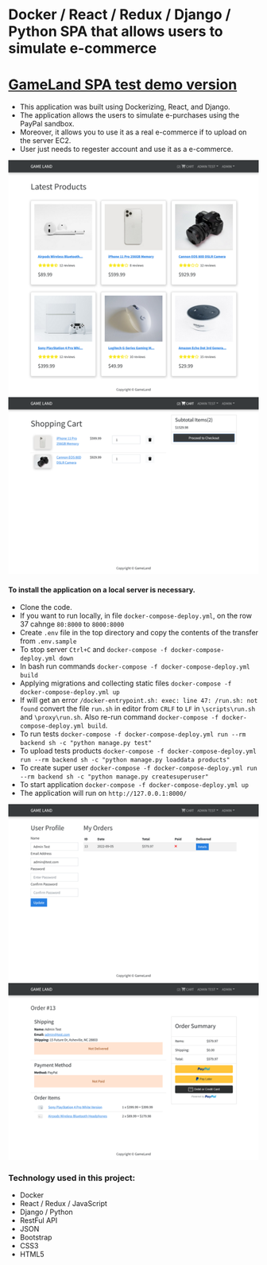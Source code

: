 # Docker / React / Redux / Django / Python SPA that allows users to simulate e-commerce
# [GameLand SPA test demo version](https://deluxe-crisp-486deb.netlify.app/)

- This application was built using Dockerizing, React, and Django. 
- The application allows the users to simulate e-purchases using the PayPal sandbox. 
- Moreover, it allows you to use it as a real e-commerce if to upload on the server EC2. 
- User just needs to regester account and use it as a e-commerce.

<img src="https://raw.githubusercontent.com/Spartak-Belov-Floresku/react_django_docker_project/main/images/first_screen.png">

<img src="https://raw.githubusercontent.com/Spartak-Belov-Floresku/react_django_docker_project/main/images/second_screen.png">

#### To install the application on a local server is necessary.
- Clone the code.
- If you want to run locally, in file ```docker-compose-deploy.yml```, on the row 37 cahnge ```80:8000``` to ```8000:8000```
- Create ```.env``` file in the top directory and copy the contents of the transfer from ```.env.sample```
- To stop server ```Ctrl+C``` and ```docker-compose -f docker-compose-deploy.yml down```
- In bash run commands ```docker-compose -f docker-compose-deploy.yml build``` 
- Applying migrations and collecting static files ```docker-compose -f docker-compose-deploy.yml up```
- If will get an error ```/docker-entrypoint.sh: exec: line 47: /run.sh: not found``` convert the file ```run.sh``` in editor from ```CRLF``` to ```LF``` in ```\scripts\run.sh``` and ```\proxy\run.sh```. Also re-run command ```docker-compose -f docker-compose-deploy.yml build```.
- To run tests ```docker-compose -f docker-compose-deploy.yml run --rm backend sh -c "python manage.py test"```
- To upload tests products ```docker-compose -f docker-compose-deploy.yml run --rm backend sh -c "python manage.py loaddata products"```
- To create super user ```docker-compose -f docker-compose-deploy.yml run --rm backend sh -c "python manage.py createsuperuser"```
- To start application ```docker-compose -f docker-compose-deploy.yml up```
- The application will run on ```http://127.0.0.1:8000/```

<img src="https://raw.githubusercontent.com/Spartak-Belov-Floresku/react_django_docker_project/main/images/third_screen.png">

<img src="https://raw.githubusercontent.com/Spartak-Belov-Floresku/react_django_docker_project/main/images/fourth_screen.png">

### Technology used in this project:
- Docker
- React / Redux / JavaScript
- Django / Python
- RestFul API
- JSON
- Bootstrap
- CSS3
- HTML5
